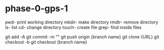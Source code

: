 # phase-0-gps-1
pwd- print working directory
mkdir- make directory
rmdir- remove directory
ls- list
cd- change directory
touch- create file
grep- find inside files

git add -A
git commit -m ""
git push origin {branch name}
git clone {URL}
git checkout -b
git checkout {branch name}